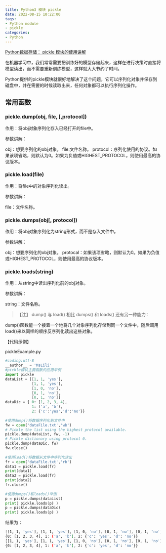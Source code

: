 ```yaml
---
title: Python3 模块 pickle
date: 2022-08-15 10:22:00
tags:
- Python module
- pickle
categories:
- Python
---
```



[Python数据存储： pickle 模块的使用讲解](https://blog.csdn.net/coffee_cream/article/details/51754484)


在机器学习中，我们常常需要把训练好的模型存储起来，这样在进行决策时直接将模型读出，而不需要重新训练模型，这样就大大节约了时间。

Python提供的pickle模块就很好地解决了这个问题，它可以序列化对象并保存到磁盘中，并在需要的时候读取出来，任何对象都可以执行序列化操作。



## 常用函数

### pickle.dump(obj, file, [,protocol])

作用：将obj对象序列化存入已经打开的file中。

参数讲解：

obj：想要序列化的obj对象。
file:文件名称。
protocol：序列化使用的协议。如果该项省略，则默认为0。如果为负值或HIGHEST_PROTOCOL，则使用最高的协议版本。

### pickle.load(file)

作用：将file中的对象序列化读出。

参数讲解：

file：文件名称。

### pickle.dumps(obj[, protocol])

作用：将obj对象序列化为string形式，而不是存入文件中。

参数讲解：

obj：想要序列化的obj对象。
protocal：如果该项省略，则默认为0。如果为负值或HIGHEST_PROTOCOL，则使用最高的协议版本。

### pickle.loads(string)

作用：从string中读出序列化前的obj对象。

参数讲解：

string：文件名称。

> 【注】 dump() 与 load() 相比 dumps() 和 loads() 还有另一种能力：

dump()函数能一个接着一个地将几个对象序列化存储到同一个文件中，随后调用load()来以同样的顺序反序列化读出这些对象。

【代码示例】

pickleExample.py

```python
#coding:utf-8
__author__ = 'MsLili'
#pickle模块主要函数的应用举例
import pickle
dataList = [[1, 1, 'yes'],
            [1, 1, 'yes'],
            [1, 0, 'no'],
            [0, 1, 'no'],
            [0, 1, 'no']]
dataDic = { 0: [1, 2, 3, 4],
            1: ('a', 'b'),
            2: {'c':'yes','d':'no'}}
 
#使用dump()将数据序列化到文件中
fw = open('dataFile.txt','wb')
# Pickle the list using the highest protocol available.
pickle.dump(dataList, fw, -1)
# Pickle dictionary using protocol 0.
pickle.dump(dataDic, fw)
fw.close()
 
#使用load()将数据从文件中序列化读出
fr = open('dataFile.txt','rb')
data1 = pickle.load(fr)
print(data1)
data2 = pickle.load(fr)
print(data2)
fr.close()
 
#使用dumps()和loads()举例
p = pickle.dumps(dataList)
print( pickle.loads(p) )
p = pickle.dumps(dataDic)
print( pickle.loads(p) )
```

结果为：

```bash
[[1, 1, 'yes'], [1, 1, 'yes'], [1, 0, 'no'], [0, 1, 'no'], [0, 1, 'no']]
{0: [1, 2, 3, 4], 1: ('a', 'b'), 2: {'c': 'yes', 'd': 'no'}}
[[1, 1, 'yes'], [1, 1, 'yes'], [1, 0, 'no'], [0, 1, 'no'], [0, 1, 'no']]
{0: [1, 2, 3, 4], 1: ('a', 'b'), 2: {'c': 'yes', 'd': 'no'}}
```